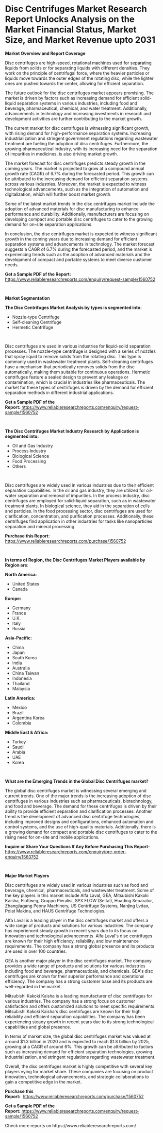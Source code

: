 <p><h1>Disc Centrifuges Market Research Report Unlocks Analysis on the Market Financial Status, Market Size, and Market Revenue upto 2031</h1></p><p><strong>Market Overview and Report Coverage</strong></p>
<p><p>Disc centrifuges are high-speed, rotational machines used for separating liquids from solids or for separating liquids with different densities. They work on the principle of centrifugal force, where the heavier particles or liquids move towards the outer edges of the rotating disc, while the lighter ones are pushed towards the center, allowing for efficient separation.</p><p>The future outlook for the disc centrifuges market appears promising. The market is driven by factors such as increasing demand for efficient solid-liquid separation systems in various industries, including food and beverage, pharmaceutical, chemical, and water treatment. Additionally, advancements in technology and increasing investments in research and development activities are further contributing to the market growth.</p><p>The current market for disc centrifuges is witnessing significant growth, with rising demand for high-performance separation systems. Increasing industrialization and stringent government regulations regarding wastewater treatment are fueling the adoption of disc centrifuges. Furthermore, the growing pharmaceutical industry, with its increasing need for the separation of impurities in medicines, is also driving market growth.</p><p>The market forecast for disc centrifuges predicts steady growth in the coming years. The market is projected to grow at a compound annual growth rate (CAGR) of 6.7% during the forecasted period. This growth can be attributed to the increasing demand for efficient separation systems across various industries. Moreover, the market is expected to witness technological advancements, such as the integration of automation and digitalization, which will further boost market growth.</p><p>Some of the latest market trends in the disc centrifuges market include the adoption of advanced materials for disc manufacturing to enhance performance and durability. Additionally, manufacturers are focusing on developing compact and portable disc centrifuges to cater to the growing demand for on-site separation applications.</p><p>In conclusion, the disc centrifuges market is expected to witness significant growth in the coming years due to increasing demand for efficient separation systems and advancements in technology. The market forecast suggests a CAGR of 6.7% during the forecasted period, and the market is experiencing trends such as the adoption of advanced materials and the development of compact and portable systems to meet diverse customer needs.</p></p>
<p><strong>Get a Sample PDF of the Report:</strong> <a href="https://www.reliableresearchreports.com/enquiry/request-sample/1560752">https://www.reliableresearchreports.com/enquiry/request-sample/1560752</a></p>
<p>&nbsp;</p>
<p><strong>Market Segmentation</strong></p>
<p><strong>The Disc Centrifuges Market Analysis by types is segmented into:</strong></p>
<p><ul><li>Nozzle-type Centrifuge</li><li>Self-cleaning Centrifuge</li><li>Hermetic Centrifuge</li></ul></p>
<p>&nbsp;</p>
<p><p>Disc centrifuges are used in various industries for liquid-solid separation processes. The nozzle-type centrifuge is designed with a series of nozzles that spray liquid to remove solids from the rotating disc. This type is commonly used in wastewater treatment plants. Self-cleaning centrifuges have a mechanism that periodically removes solids from the disc automatically, making them suitable for continuous operations. Hermetic centrifuges feature a sealed design to prevent any leakage or contamination, which is crucial in industries like pharmaceuticals. The market for these types of centrifuges is driven by the demand for efficient separation methods in different industrial applications.</p></p>
<p><strong>Get a Sample PDF of the Report:</strong>&nbsp;<a href="https://www.reliableresearchreports.com/enquiry/request-sample/1560752">https://www.reliableresearchreports.com/enquiry/request-sample/1560752</a></p>
<p>&nbsp;</p>
<p><strong>The Disc Centrifuges Market Industry Research by Application is segmented into:</strong></p>
<p><ul><li>Oil and Gas Industry</li><li>Process Industry</li><li>Biological Science</li><li>Food Processing</li><li>Others</li></ul></p>
<p>&nbsp;</p>
<p><p>Disc centrifuges are widely used in various industries due to their efficient separation capabilities. In the oil and gas industry, they are utilized for oil-water separation and removal of impurities. In the process industry, disc centrifuges are employed for solid-liquid separation, such as in wastewater treatment plants. In biological science, they aid in the separation of cells and particles. In the food processing sector, disc centrifuges are used for clarification, concentration, and purification processes. Additionally, these centrifuges find application in other industries for tasks like nanoparticles separation and mineral processing.</p></p>
<p><strong>Purchase this Report:</strong>&nbsp; <a href="https://www.reliableresearchreports.com/purchase/1560752">https://www.reliableresearchreports.com/purchase/1560752</a></p>
<p>&nbsp;</p>
<p><strong>In terms of Region, the Disc Centrifuges Market Players available by Region are:</strong></p>
<p>
    <p> <strong> North America: </strong>
        <ul>
            <li>United States</li>
            <li>Canada</li>
        </ul>
        </p> 
    <p> <strong> Europe: </strong>
        <ul>
            <li>Germany</li>
            <li>France</li>
            <li>U.K.</li>
            <li>Italy</li>
            <li>Russia</li>
        </ul>
        </p> 
    <p> <strong> Asia-Pacific: </strong>
        <ul>
            <li>China</li>
            <li>Japan</li>
            <li>South Korea</li>
            <li>India</li>
            <li>Australia</li>
            <li>China Taiwan</li>
            <li>Indonesia</li>
            <li>Thailand</li>
            <li>Malaysia</li>
        </ul>
        </p> 
    <p> <strong> Latin America: </strong>
        <ul>
            <li>Mexico</li>
            <li>Brazil</li>
            <li>Argentina Korea</li>
            <li>Colombia</li>
        </ul>
        </p> 
    <p> <strong> Middle East & Africa: </strong>
        <ul>
            <li>Turkey</li>
            <li>Saudi</li>
            <li>Arabia</li>
            <li>UAE</li>
            <li>Korea</li>
        </ul>
    </p>
    </p>
<p>&nbsp;</p>
<p><strong>What are the Emerging Trends in the Global Disc Centrifuges market?</strong></p>
<p><p>The global disc centrifuges market is witnessing several emerging and current trends. One of the major trends is the increasing adoption of disc centrifuges in various industries such as pharmaceuticals, biotechnology, and food and beverage. The demand for these centrifuges is driven by their ability to provide efficient separation and clarification processes. Another trend is the development of advanced disc centrifuge technologies, including improved designs and configurations, enhanced automation and control systems, and the use of high-quality materials. Additionally, there is a growing demand for compact and portable disc centrifuges to cater to the rising need for on-site and mobile applications.</p></p>
<p><strong>Inquire or Share Your Questions If Any Before Purchasing This Report</strong>- <a href="https://www.reliableresearchreports.com/enquiry/pre-order-enquiry/1560752">https://www.reliableresearchreports.com/enquiry/pre-order-enquiry/1560752</a></p>
<p>&nbsp;</p>
<p><strong>Major Market Players</strong></p>
<p><p>Disc centrifuges are widely used in various industries such as food and beverage, chemical, pharmaceuticals, and wastewater treatment. Some of the key players in this market include Alfa Laval, GEA, Mitsubishi Kakoki Kaisha, Flottweg, Gruppo Pieralisi, SPX FLOW (Seital), Huading Separator, Zhangjiagang Peony Machinery, US Centrifuge Systems, Nanjing Lvdao, Polat Makina, and HAUS Centrifuge Technologies.</p><p>Alfa Laval is a leading player in the disc centrifuges market and offers a wide range of products and solutions for various industries. The company has experienced steady growth in recent years due to its focus on innovation and technological advancements. Alfa Laval's disc centrifuges are known for their high efficiency, reliability, and low maintenance requirements. The company has a strong global presence and its products are used in over 100 countries.</p><p>GEA is another major player in the disc centrifuges market. The company provides a wide range of products and solutions for various industries including food and beverage, pharmaceuticals, and chemicals. GEA's disc centrifuges are known for their superior performance and operational efficiency. The company has a strong customer base and its products are well-regarded in the market.</p><p>Mitsubishi Kakoki Kaisha is a leading manufacturer of disc centrifuges for various industries. The company has a strong focus on customer satisfaction and offers customized solutions to meet specific requirements. Mitsubishi Kakoki Kaisha's disc centrifuges are known for their high reliability and efficient separation capabilities. The company has been experiencing steady growth in recent years due to its strong technological capabilities and global presence.</p><p>In terms of market size, the global disc centrifuges market was valued at around $1.3 billion in 2020 and is expected to reach $1.8 billion by 2025, growing at a CAGR of around 6%. This growth can be attributed to factors such as increasing demand for efficient separation technologies, growing industrialization, and stringent regulations regarding wastewater treatment.</p><p>Overall, the disc centrifuges market is highly competitive with several key players vying for market share. These companies are focusing on product innovation, technological advancements, and strategic collaborations to gain a competitive edge in the market.</p></p>
<p><strong>Purchase this Report:</strong>&nbsp;&nbsp;<a href="https://www.reliableresearchreports.com/purchase/1560752">https://www.reliableresearchreports.com/purchase/1560752</a></p>
<p></p>
<p><strong>Get a Sample PDF of the Report:</strong>&nbsp;<a href="https://www.reliableresearchreports.com/enquiry/request-sample/1560752">https://www.reliableresearchreports.com/enquiry/request-sample/1560752</a></p>
<p>Check more reports on https://www.reliableresearchreports.com/</p>